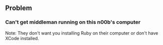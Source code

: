 ## Problem
### Can't get middleman running on this n00b's computer

Note:
They don't want you installing Ruby on their computer or don't have
XCode installed.
